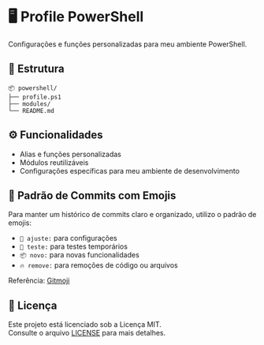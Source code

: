 # 🖥️ Profile PowerShell

Configurações e funções personalizadas para meu ambiente PowerShell.

## 📂 Estrutura
```
📦 powershell/
├── profile.ps1  
├── modules/  
└── README.md
```

## ⚙️ Funcionalidades

- Alias e funções personalizadas
- Módulos reutilizáveis
- Configurações específicas para meu ambiente de desenvolvimento

## 🧪 Padrão de Commits com Emojis

Para manter um histórico de commits claro e organizado, utilizo o padrão de emojis:

- `🔧 ajuste:` para configurações  
- `🧪 teste:` para testes temporários  
- `📦 novo:` para novas funcionalidades  
- `🔥 remove:` para remoções de código ou arquivos

Referência: [Gitmoji](https://gitmoji.dev/)

## 📝 Licença

Este projeto está licenciado sob a Licença MIT.  
Consulte o arquivo [LICENSE](./LICENSE) para mais detalhes.
